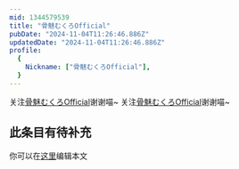 ```yaml
---
mid: 1344579539
title: "骨魅むくろOfficial"
pubDate: "2024-11-04T11:26:46.886Z"
updatedDate: "2024-11-04T11:26:46.886Z"
profile:
  {
    Nickname: ["骨魅むくろOfficial"],
  }
---
```


关注[骨魅むくろOfficial](https://space.bilibili.com/1344579539)谢谢喵~ 关注[骨魅むくろOfficial](https://space.bilibili.com/1344579539)谢谢喵~

## 此条目有待补充
你可以在[这里](https://github.com/Yuhanawa/VTuber.ICU-Content/edit/master/v/骨魅むくろOfficial/index.md)编辑本文
